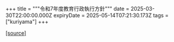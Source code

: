 +++
title = """令和7年度教育行政執行方針"""
date = 2025-03-30T22:00:00.000Z
expiryDate = 2025-05-14T07:21:30.173Z
tags = ["kuriyama"]
+++


[[source]](https://www.town.kuriyama.hokkaido.jp/soshiki/28/31116.html)
